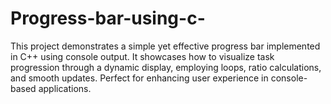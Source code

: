 # Progress-bar-using-c-
This project demonstrates a simple yet effective progress bar implemented in C++ using console output. It showcases how to visualize task progression through a dynamic display, employing loops, ratio calculations, and smooth updates. Perfect for enhancing user experience in console-based applications.  
